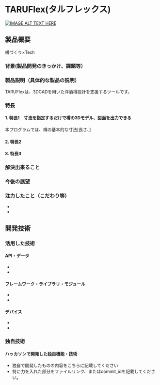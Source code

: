 # TARUFlex(タルフレックス)

[![IMAGE ALT TEXT HERE](https://jphacks.com/wp-content/uploads/2025/05/JPHACKS2025_ogp.jpg)](https://www.youtube.com/watch?v=lA9EluZugD8)

## 製品概要
樽づくり×Tech
### 背景(製品開発のきっかけ、課題等）

### 製品説明（具体的な製品の説明）
TARUFlexは、3DCADを用いた洋酒樽設計を支援するツールです。
### 特長
#### 1. 特長1　寸法を指定するだけで樽の3Dモデル、図面を出力できる
本プログラムでは、樽の基本的な寸法[長さ、]
#### 2. 特長2
#### 3. 特長3

### 解決出来ること
### 今後の展望
### 注力したこと（こだわり等）
* 
* 

## 開発技術
### 活用した技術
#### API・データ
* 
* 

#### フレームワーク・ライブラリ・モジュール
* 
* 

#### デバイス
* 
* 

### 独自技術
#### ハッカソンで開発した独自機能・技術
* 独自で開発したものの内容をこちらに記載してください
* 特に力を入れた部分をファイルリンク、またはcommit_idを記載してください。
